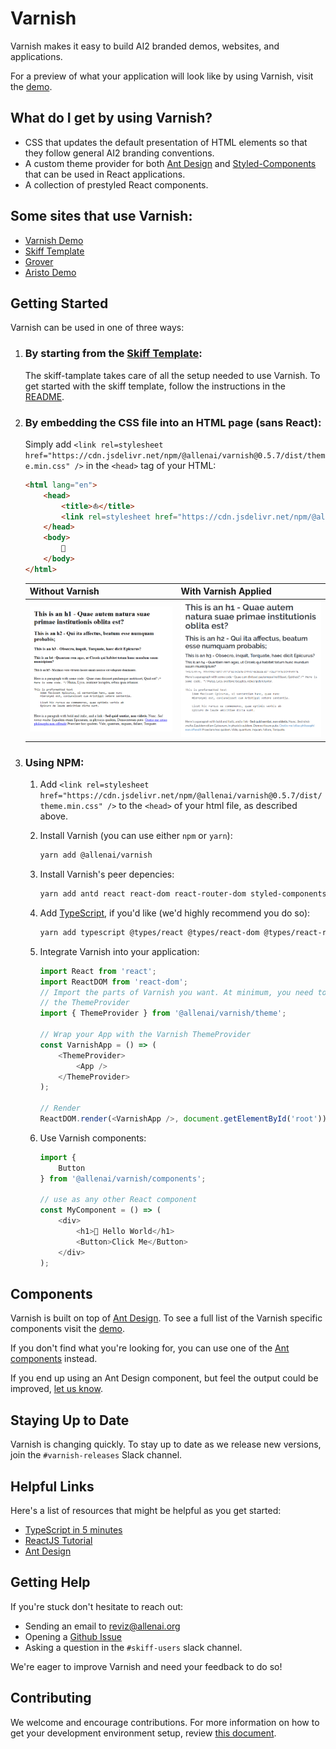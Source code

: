 # Varnish

Varnish makes it easy to build AI2 branded demos, websites, and  applications.

For a preview of what your application will look like by using Varnish, visit
the [demo](https://varnish.staging.apps.allenai.org).

## What do I get by using Varnish?

* CSS that updates the default presentation of  HTML elements so that they
  follow general AI2 branding conventions.
* A custom theme provider for both [Ant Design](https://ant.design) and
  [Styled-Components](https://www.styled-components.com/) that can be used in
  React applications.
* A collection of prestyled React components.

## Some sites that use Varnish:

* [Varnish Demo](https://varnish.staging.apps.allenai.org/)
* [Skiff Template](https://skiff-template.apps.allenai.org/)
* [Grover](https://grover.apps.allenai.org/)
* [Aristo Demo](https://aristo-demo-2019.apps.allenai.org/)

## Getting Started

Varnish can be used in one of three ways:

1. ### By starting from the [Skiff Template](https://github.com/allenai/skiff-template/):

    The skiff-tamplate takes care of all the setup needed to use Varnish.
    To get started with the skiff template, follow the instructions in
    the [README](https://github.com/allenai/skiff-template/blob/master/README.md).

1. ### By embedding the CSS file into an HTML page (sans React):

    Simply add `<link rel=stylesheet href="https://cdn.jsdelivr.net/npm/@allenai/varnish@0.5.7/dist/theme.min.css" />`
    in the `<head>` tag of your HTML:

    ```html
    <html lang="en">
        <head>
            <title>️⛵</title>
            <link rel=stylesheet href="https://cdn.jsdelivr.net/npm/@allenai/varnish@0.5.7/dist/theme.min.css" />
        </head>
        <body>
            🎨
        </body>
    </html>
    ```

    | Without Varnish                                    | With Varnish Applied                              |
    | -------------------------------------------------- | ------------------------------------------------- |
    | <img src="./before.png" alt="without varnish"> | <img src="./after.png" alt="without varnish"> |

1. ### Using NPM:

    1. Add `<link rel=stylesheet href="https://cdn.jsdelivr.net/npm/@allenai/varnish@0.5.7/dist/theme.min.css" />`
       to the `<head>` of your html file, as described above.

    1. Install Varnish (you can use either `npm` or `yarn`):

        ```bash
        yarn add @allenai/varnish
        ```

    1. Install Varnish's peer depencies:

        ```bash
        yarn add antd react react-dom react-router-dom styled-components
        ```

    1. Add [TypeScript](https://www.typescriptlang.org/), if you'd like
       (we'd highly recommend you do so):

        ```bash
        yarn add typescript @types/react @types/react-dom @types/react-router-dom @types/styled-components
        ```

    1. Integrate Varnish into your application:

        ```typescript
        import React from 'react';
        import ReactDOM from 'react-dom';
        // Import the parts of Varnish you want. At minimum, you need to import
        // the ThemeProvider
        import { ThemeProvider } from '@allenai/varnish/theme';

        // Wrap your App with the Varnish ThemeProvider
        const VarnishApp = () => (
            <ThemeProvider>
                <App />
            </ThemeProvider>
        );

        // Render
       ReactDOM.render(<VarnishApp />, document.getElementById('root'));
        ```

    1. Use Varnish components:

        ```typescript
        import {
            Button
        } from '@allenai/varnish/components';

        // use as any other React component
        const MyComponent = () => (
            <div>
                <h1>👋 Hello World</h1>
                <Button>Click Me</Button>
            </div>
        );
        ```

## Components

Varnish is built on top of [Ant Design](https://ant.design/). To see a full
list of the Varnish specific components visit the [demo](https://varnish.staging.apps.allenai.org/design/colors).

If you don't find what you're looking for, you can use one of the
[Ant components](https://ant.design/docs/react/introduce) instead.


If you end up using an Ant Design component, but feel the output could be
improved, [let us know](mailto:reviz@allenai.org).

## Staying Up to Date

Varnish is changing quickly. To stay up to date as we release new versions,
join the `#varnish-releases` Slack channel.

## Helpful Links

Here's a list of resources that might be helpful as you get started:

* [TypeScript in 5 minutes](https://www.typescriptlang.org/docs/handbook/typescript-in-5-minutes.html)
* [ReactJS Tutorial](https://reactjs.org/tutorial/tutorial.html)
* [Ant Design](https://ant.design)

## Getting Help

If you're stuck don't hesitate to reach out:

* Sending an email to [reviz@allenai.org](mailto:reviz@allenai.org)
* Opening a [Github Issue](https://github.com/allenai/varnish/issues/new/choose)
* Asking a question in the `#skiff-users` slack channel.

We're eager to improve Varnish and need your feedback to do so!

## Contributing

We welcome and encourage contributions. For more information on how to get
your development environment setup, review [this document](./CONTRIBUTING.md).
